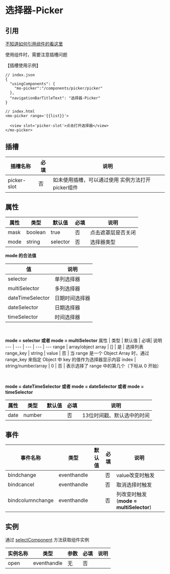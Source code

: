 # 选择器-Picker

## 引用

[不知道如何引用组件的看这里](../README.md)

使用组件时，需要注意插槽问题

【插槽使用示例】
```
// index.json
{
  "usingComponents": {
    "mo-picker":"/components/picker/picker"
  },
  "navigationBarTitleText": "选择器-Picker"
}

```
```
// index.html
<mo-picker range='{{list}}'>

  <view slot='picker-slot'>点击打开选择器</view> 
</mo-picker>
```

## 插槽
插槽名称 | 必填 |说明
---      | --- | ---
picker-slot   | 否   | 如未使用插槽，可以通过使用 实例方法打开picker组件

## 属性 
属性   | 类型   | 默认值 | 必填| 说明
---    | ---   | ---    | --- | ---
mask      | boolean | true    | 否 | 点击遮罩层是否关闭
mode      | string  | selector | 否 | 选择器类型

**mode 的合法值**

值   |  说明
---  | ---
selector  | 单列选择器
multiSelector | 多列选择器
dateTimeSelector | 日期时间选择器
dateSelector | 日期选择器
timeSelector | 时间选择器

<br>

**mode = selector 或者 mode = multiSelector**
属性   | 类型   | 默认值 | 必填| 说明
---    | ---   | ---    | --- | ---
range     | array/object array | []     | 是  | 选择列表
range_key | string | value    | 否  | 当 range 是一个 Object Array 时，通过 range_key 来指定 Object 中 key 的值作为选择器显示内容
index     | string/number/array | 0 | 否 | 表示选择了 range 中的第几个（下标从 0 开始）

<br>

**mode = dateTimeSelector 或者 mode = dateSelector 或者 mode = timeSelector**

属性   | 类型   | 默认值 | 必填| 说明
---    | ---   | ---    | --- | ---
date      | number  |  | 否 | 13位时间戳、默认选中的时间

## 事件
事件名称     | 类型         | 默认值 |  必填 | 说明
---         | ---          |---    | ---  |---
bindchange  | eventhandle  |     | 否   | value改变时触发
bindcancel  | eventhandle  |     | 否   | 取消选择时触发
bindcolumnchange | eventhandle | | 否   | 列改变时触发(**mode = multiSelector**)

## 实例

通过 [selectComponent](https://developers.weixin.qq.com/miniprogram/dev/framework/custom-component/events.html) 方法获取组件实例

实例名称   | 类型  | 参数  | 必填 | 说明
---       | ---   | ---     | ---  | ---
open      | eventhandle | 无 | 否  |


